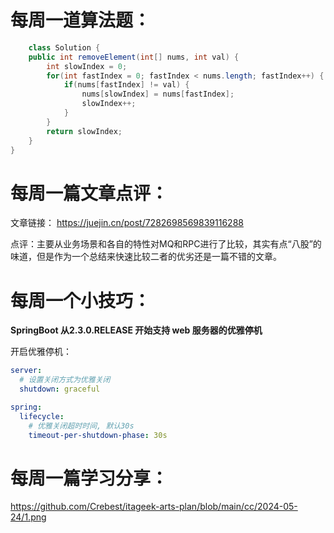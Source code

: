 # 每周一道算法题：
```java
    class Solution {
    public int removeElement(int[] nums, int val) {
        int slowIndex = 0;
        for(int fastIndex = 0; fastIndex < nums.length; fastIndex++) {
            if(nums[fastIndex] != val) {
                nums[slowIndex] = nums[fastIndex];
                slowIndex++;
            }
        }
        return slowIndex;
    }
}
```
# 每周一篇文章点评：
文章链接： https://juejin.cn/post/7282698569839116288</br>

点评：主要从业务场景和各自的特性对MQ和RPC进行了比较，其实有点“八股”的味道，但是作为一个总结来快速比较二者的优劣还是一篇不错的文章。
# 每周一个小技巧：
**SpringBoot 从2.3.0.RELEASE 开始支持 web 服务器的优雅停机** </br>

开启优雅停机：
```yaml
server:
  # 设置关闭方式为优雅关闭
  shutdown: graceful

spring:
  lifecycle:
    # 优雅关闭超时时间, 默认30s
    timeout-per-shutdown-phase: 30s
```

# 每周一篇学习分享：
https://github.com/Crebest/itageek-arts-plan/blob/main/cc/2024-05-24/1.png
